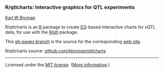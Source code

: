 ### R/qtlcharts: Interactive graphics for QTL experiments

[Karl W Broman](http://www.biostat.wisc.edu/~kbroman)

R/qtlcharts is an [R](http://www.r-project.org) package to create
[D3](http://d3js.org)-based interactive charts for xQTL data, for use
with the [R/qtl](http://www.rqtl.org) package.

This
[gh-pages branch](https://github.com/kbroman/qtlcharts/tree/gh-pages)
is the source for the corresponding [web site](http://kbroman.github.io/qtlcharts).

R/qtlcharts source: [github.com/kbroman/qtlcharts](http://github.com/kbroman/qtlcharts)


---

Licensed under the [MIT license](LICENSE). ([More information](http://en.wikipedia.org/wiki/MIT_License).)
